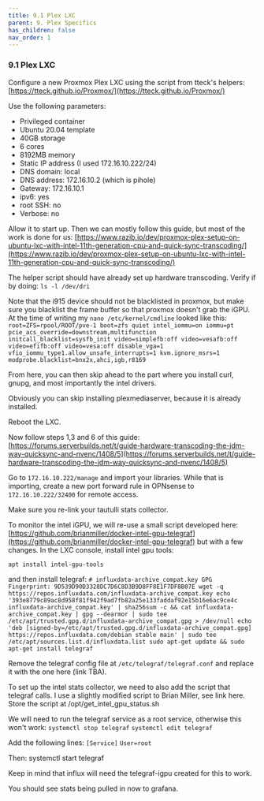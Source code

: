 ```yaml
---
title: 9.1 Plex LXC
parent: 9. Plex Specifics
has_children: false
nav_order: 1
---
```


### 9.1 Plex LXC

Configure a new Proxmox Plex LXC using the script from tteck's helpers:
[https://tteck.github.io/Proxmox/](https://tteck.github.io/Proxmox/)

Use the following parameters:
* Privileged container
* Ubuntu 20.04 template
* 40GB storage
* 6 cores
* 8192MB memory
* Static IP address (I used 172.16.10.222/24)
* DNS domain: local
* DNS address: 172.16.10.2 (which is pihole)
* Gateway: 172.16.10.1
* ipv6: yes
* root SSH: no
* Verbose: no

Allow it to start up. Then we can mostly follow this guide, but most of the work is done for us:
[https://www.razib.io/dev/proxmox-plex-setup-on-ubuntu-lxc-with-intel-11th-generation-cpu-and-quick-sync-transcoding/](https://www.razib.io/dev/proxmox-plex-setup-on-ubuntu-lxc-with-intel-11th-generation-cpu-and-quick-sync-transcoding/)

The helper script should have already set up hardware transcoding. Verify if by doing:
`ls -l /dev/dri`

Note that the i915 device should not be blacklisted in proxmox, but make sure you blacklist the frame buffer so that proxmox doesn't grab the iGPU. At the time of writing my `nano /etc/kernel/cmdline` looked like this:
`root=ZFS=rpool/ROOT/pve-1 boot=zfs quiet intel_iommu=on iommu=pt pcie_acs_override=downstream,multifunction initcall_blacklist=sysfb_init video=simplefb:off video=vesafb:off video=efifb:off video=vesa:off disable_vga=1 vfio_iommu_type1.allow_unsafe_interrupts=1 kvm.ignore_msrs=1 modprobe.blacklist=bnx2x,ahci,igb,r8169`

From here, you can then skip ahead to the part where you install curl, gnupg, and most importantly the intel drivers.

Obviously you can skip installing plexmediaserver, because it is already installed.

Reboot the LXC.

Now follow steps 1,3 and 6 of this guide:
[https://forums.serverbuilds.net/t/guide-hardware-transcoding-the-jdm-way-quicksync-and-nvenc/1408/5](https://forums.serverbuilds.net/t/guide-hardware-transcoding-the-jdm-way-quicksync-and-nvenc/1408/5)

Go to `172.16.10.222/manage` and import your libraries. While that is importing, create a new port forward rule in OPNsense to `172.16.10.222/32400` for remote access.

Make sure you re-link your tautulli stats collector.

To monitor the intel iGPU, we will re-use a small script developed here:
[https://github.com/brianmiller/docker-intel-gpu-telegraf](https://github.com/brianmiller/docker-intel-gpu-telegraf)
but with a few changes. In the LXC console, install intel gpu tools:

`apt install intel-gpu-tools`

and then install telegraf:
`# influxdata-archive_compat.key GPG Fingerprint: 9D539D90D3328DC7D6C8D3B9D8FF8E1F7DF8B07E
wget -q https://repos.influxdata.com/influxdata-archive_compat.key
echo '393e8779c89ac8d958f81f942f9ad7fb82a25e133faddaf92e15b16e6ac9ce4c influxdata-archive_compat.key' | sha256sum -c && cat influxdata-archive_compat.key | gpg --dearmor | sudo tee /etc/apt/trusted.gpg.d/influxdata-archive_compat.gpg > /dev/null
echo 'deb [signed-by=/etc/apt/trusted.gpg.d/influxdata-archive_compat.gpg] https://repos.influxdata.com/debian stable main' | sudo tee /etc/apt/sources.list.d/influxdata.list
sudo apt-get update && sudo apt-get install telegraf`

Remove the telegraf config file at `/etc/telegraf/telegraf.conf` and replace it with the one here (link TBA).

To set up the intel stats collector, we need to also add the script that telegraf calls. I use a slightly modified script to Brian Miller, see link here.
Store the script at /opt/get_intel_gpu_status.sh

We will need to run the telegraf service as a root service, otherwise this won't work:
`systemctl stop telegraf`
`systemctl edit telegraf`

Add the following lines:
`[Service]`
`User=root`

Then:
systemctl start telegraf

Keep in mind that influx will need the telegraf-igpu created for this to work.

You should see stats being pulled in now to grafana.



